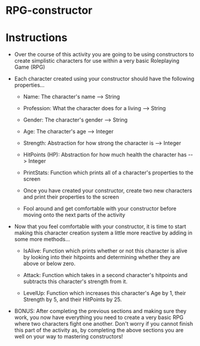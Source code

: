 # RPG-constructor

# **Instructions**

* Over the course of this activity you are going to be using constructors to create simplistic characters for use within a very basic Roleplaying Game (RPG)

* Each character created using your constructor should have the following properties...

  * Name: The character's name --> String

  * Profession: What the character does for a living --> String

  * Gender: The character's gender --> String

  * Age: The character's age --> Integer

  * Strength: Abstraction for how strong the character is --> Integer

  * HitPoints (HP): Abstraction for how much health the character has --> Integer

  * PrintStats: Function which prints all of a character's properties to the screen

  * Once you have created your constructor, create two new characters and print their properties to the screen

  * Fool around and get comfortable with your constructor before moving onto the next parts of the activity

* Now that you feel comfortable with your constructor, it is time to start making this character creation system a little more reactive by adding in some more methods...

  * IsAlive: Function which prints whether or not this character is alive by looking into their hitpoints and determining whether they are above or below zero.

  * Attack: Function which takes in a second character's hitpoints and subtracts this character's strength from it.

  * LevelUp: Function which increases this character's Age by 1, their Strength by 5, and their HitPoints by 25.

* BONUS: After completing the previous sections and making sure they work, you now have everything you need to create a very basic RPG where two characters fight one another. Don't worry if you cannot finish this part of the activity as, by completing the above sections you are well on your way to mastering constructors!
